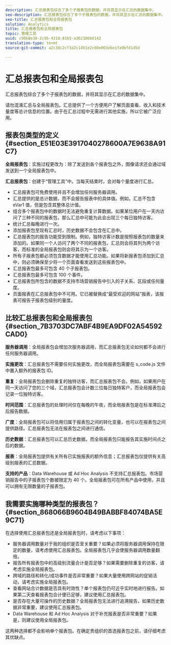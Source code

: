 ```yaml
---
description: 汇总报表包综合了多个子报表包的数据，并将其显示在汇总的数据集中。
seo-description: 汇总报表包综合了多个子报表包的数据，并将其显示在汇总的数据集中。
seo-title: 汇总报表包和全局报表包
solution: Analytics
title: 汇总报表包和全局报表包
topic: 管理工具
uuid: c90b8e38-2c95-4318-8165-a362106b6142
translation-type: tm+mt
source-git-commit: a2c38c2cf3a2c1451e2c60e003ebe1fa9bfd145d

---
```



# 汇总报表包和全局报表包

汇总报表包综合了多个子报表包的数据，并将其显示在汇总的数据集中。

请勿混淆汇总与全局报表包。汇总提供了一个方便用户了解页面查看、收入和技术量度等总计信息的位置。由于在汇总过程中无需进行其他实施，所以它被广泛应用。

## 报表包类型的定义 {#section_E51E03E3917040278600A7E9638A91C7}

**全局报表包**：实施过程更改为：除了发送到各个报表包之外，图像请求还会通过域发送到一个全局报表包中。

**汇总报表包**：创建于“管理工具”中。当每天结束时，会对每个量度进行汇总。

* 汇总报表包可免费使用并且不会增加任何服务器调用。
* 汇总提供的是总计数据，而不会报告报表中的具体值。例如，汇总不包含 eVar1 值，但是包含其整体总计值。
* 组合多个报表包中的数据时无法避免重复计算数据。如果某位用户在一天内访问了三种不同的报表包，那么汇总中可能为此会出现三个每日独特访客。
* 统计汇总每晚进行一次。
* 添加报表包至现有汇总时，历史数据不会包含在汇总中。
* 汇总报表包的报告功能受到限制。例如，独特访客计数是按照报表包的数量来添加的。如果同一个人访问了两个不同的报表包，汇总则会将其列为两个访客，而标准的全局报表包则会将其示为一个访客。
* 所有子报表包都必须包含数据才能使用汇总功能。如果将新报表包添加到汇总中，则必须确保至少将一个页面查看发送到这些报表包中。
* 汇总报表包最多可包含 40 个子报表包。
* 汇总报表包最多可包含 100 个事件。
* 汇总报表包所包含的数据不支持市场营销报告中引入的子关系、区段或任何量度。
* 页面报表在汇总报表包中不可用。它已被替换成“最受欢迎的网站”报表，该报表可报告子报表包级别的量度。

## 比较汇总报表包和全局报表包 {#section_7B3703DC7ABF4B9EA9DF02A54592CAD0}

**服务器调用**：全局报表包会增加次服务器调用，而汇总报表包无论如何都不会进行任何服务器调用。

**实施更改**：汇总报表包不需要任何实施更改，而全局报表包需要在 s_code.js 文件中置入额外的报表包 ID。

**重复**：全局报表包会删除重复的独特访客，而汇总报表包不会。例如，如果用户在同一天访问了您的三个域，汇总报表包会计数三位每日独特客户，而全局报表包会记录一位独特访客。

**时间范围**：汇总报表包的处理时间仅在每晚的午夜，而全局报表包是在标准滞后之后报告数据。

**广度**：全局报表包可以将信用归属于报表包之间的转化变量，也可以在报表包之间提供路径。汇总报表包无法在报表包之间进行通信。

**历史数据**：汇总报表包可以汇总历史数据，而全局报表包只能报告其实施时间点之后的数据。

**报表**：全局报表包提供有关所有已实施报表的额外信息；汇总报表包仅提供有关高级别报表的汇总数据。

**支持的产品**：Data Warehouse 或 Ad Hoc Analysis 不支持汇总报表包。市场营销报告中的子报表包个数被限定为 40 个。全局报表包可在所有产品中使用，并且可以拥有无限数量的子报表包。

## 我需要实施哪种类型的报表包？ {#section_868066B9604B49BABBF84074BA5E9C71}

在选择使用汇总报表包还是全局报表包时，请考虑以下事项：

* 服务器调用数量对于我的组织是否至关重要？如果必须将服务器调用保持在限定的数量，请考虑使用汇总报表包。全局报表包几乎会使服务器调用数量翻倍。
* 报告所有报表包中的高级别流量合计是否足够？如果需要删除重复的访客，请考虑实施全局报表包。
* 跨域的路径和转化/成功事件是否非常重要？如果大量使用跨网站的促销活动，请考虑实施全局报表包。
* 查看网站合计数据是否具有时效性？单个报表包仍可近乎实时地进行报告。如果第二天查看报表包合计便已足够，建议使用汇总报表包。
* 是否存在大量可操作的历史数据？全局报表包无法进行追溯报告，如果历史数据非常重要，建议使用汇总报表包。
* Data Warehouse 和 Ad Hoc Analysis 对于补充报表是否非常重要？如果是，则建议使用全局报表包。

这两种选择都不会影响单个报表包。在确定贵组织的首选报表包之前，请仔细考虑其优缺点。
